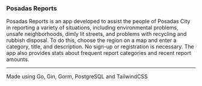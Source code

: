 ### Posadas Reports

Posadas Reports is an app developed to assist the people of Posadas City in reporting a variety of situations, including environmental problems, unsafe neighborhoods, dimly lit streets, and problems with recycling and rubbish disposal. To do this, choose the region on a map and enter a category, title, and description. No sign-up or registration is necessary.
The app also provides stats about frequent report categories and recent report amounts.

---
Made using Go, Gin, Gorm, PostgreSQL and TailwindCSS
